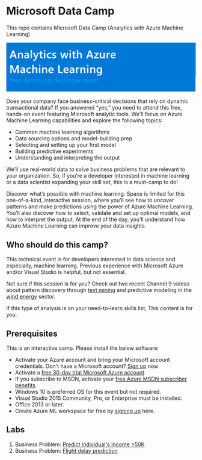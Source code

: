 # Microsoft Data Camp 
This repo contains Microsoft Data Camp (Analytics with Azure Machine Learning)

![Microsoft Data Camp](/Images/Header.PNG "Microsoft Data Camp")

Does your company face business-critical decisions that rely on dynamic transactional data? If you answered “yes,” you need to attend this free, hands-on event featuring Microsoft analytic tools. We’ll focus on Azure Machine Learning capabilities and explore the following topics: 
+ Common machine learning algorithms 
+ Data sourcing options and model-building prep
+ Selecting and setting up your first model 
+ Building predictive experiments 
+ Understanding and interpreting the output 

We’ll use real-world data to solve business problems that are relevant to your organization. 
So, if you’re a developer interested in machine learning or a data scientist expanding your skill set, this is a must-camp to do! 
 
Discover what’s possible with machine learning. 
Space is limited for this one-of-a-kind, interactive session, where you’ll see how to uncover patterns and make predictions using the power of Azure Machine Learning. You’ll also discover how to select, validate and set up optimal models, and how to interpret the output. At the end of the day, you’ll understand how Azure Machine Learning can improve your data insights. 

## Who should do this camp?
This technical event is for developers interested in data science and especially, machine learning. Previous experience with Microsoft Azure and/or Visual Studio is helpful, but not essential. 
 
Not sure if this session is for you? Check out two recent Channel 9 videos about pattern discovery through [text mining](https://channel9.msdn.com/Blogs/Seth-Juarez/Automatic-Mining-of-Text-for-Trends-Anomalies-and-Correlations)
and predictive modeling in the [wind energy](https://channel9.msdn.com/Blogs/Seth-Juarez/Machine-Learning-at-Work-in-the-Wind-Energy-Domain) sector. 

If this type of analysis is on your need-to-learn skills list, This content is for you.

## Prerequisites
This is an interactive camp. Please install the below software:
 
+ Activate your Azure account and bring your Microsoft account credentials. Don't have a Microsoft account? [Sign up](https://signup.live.com/newuser.aspx) now
+ Activate a [free 30-day trial Microsoft Azure account](https://azureinfo.microsoft.com/us-freetrial.html)
+ If you subscribe to MSDN, activate your [free Azure MSDN subscriber benefits](https://azure.microsoft.com/en-us/pricing/member-offers/msdn-benefits/)
+ Windows 10 is preferred OS for this event but not required.
+ Visual Studio 2015 Community, Pro, or Enterprise must be installed.
+ Office 2013 or later. 
+ Create Azure ML workspace for free by [signing up](https://studio.azureml.net/) here.


## Labs

1. Business Problem: [Predict Individual's Income >50K](/Labs/Lab1.md)
2. Business Problem: [Flight delay prediction](/Labs/Lab2.md)   